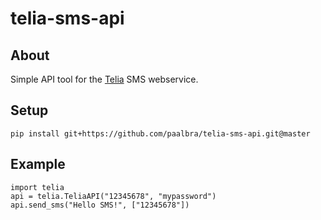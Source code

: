 # telia-sms-api

## About

Simple API tool for the [Telia](https://www.telia.no/min-side/) SMS webservice.

## Setup

```
pip install git+https://github.com/paalbra/telia-sms-api.git@master
```

## Example

```
import telia
api = telia.TeliaAPI("12345678", "mypassword")
api.send_sms("Hello SMS!", ["12345678"])
```
